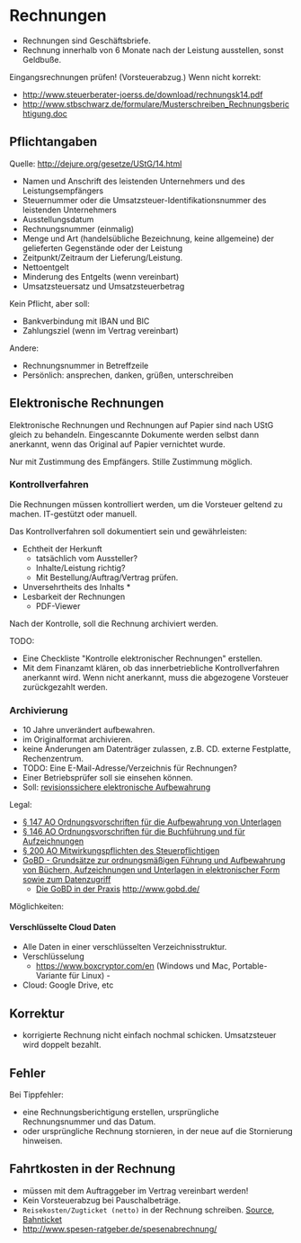 # Rechnungen

* Rechnungen sind Geschäftsbriefe.
* Rechnung innerhalb von 6 Monate nach der Leistung ausstellen, sonst Geldbuße.

Eingangsrechnungen prüfen! (Vorsteuerabzug.) Wenn nicht korrekt:
* http://www.steuerberater-joerss.de/download/rechnungsk14.pdf
* http://www.stbschwarz.de/formulare/Musterschreiben_Rechnungsberichtigung.doc

## Pflichtangaben

Quelle: http://dejure.org/gesetze/UStG/14.html

* Namen und Anschrift des leistenden Unternehmers und des Leistungsempfängers
* Steuernummer oder die Umsatzsteuer-Identifikationsnummer des leistenden Unternehmers
* Ausstellungsdatum
* Rechnungsnummer (einmalig)
* Menge und Art (handelsübliche Bezeichnung, keine allgemeine) der gelieferten Gegenstände oder der Leistung
* Zeitpunkt/Zeitraum der Lieferung/Leistung.
* Nettoentgelt
* Minderung des Entgelts (wenn vereinbart)
* Umsatzsteuersatz und Umsatzsteuerbetrag

Kein Pflicht, aber soll:

* Bankverbindung mit IBAN und BIC
* Zahlungsziel (wenn im Vertrag vereinbart)

Andere:
* Rechnungsnummer in Betreffzeile
* Persönlich: ansprechen, danken, grüßen, unterschreiben

## Elektronische Rechnungen

Elektronische Rechnungen und Rechnungen auf Papier sind nach UStG gleich zu behandeln.
Eingescannte Dokumente werden selbst dann anerkannt, wenn das Original auf Papier vernichtet wurde.

Nur mit Zustimmung des Empfängers. Stille Zustimmung möglich.

### Kontrollverfahren

Die Rechnungen müssen kontrolliert werden, um die Vorsteuer geltend zu machen. IT-gestützt oder manuell.

Das Kontrollverfahren soll dokumentiert sein und gewährleisten:
* Echtheit der Herkunft
    * tatsächlich vom Aussteller?
    * Inhalte/Leistung richtig?
    * Mit Bestellung/Auftrag/Vertrag prüfen.
* Unversehrtheits des Inhalts
    * 
* Lesbarkeit der Rechnungen
    * PDF-Viewer

Nach der Kontrolle, soll die Rechnung archiviert werden.

TODO:

* Eine Checkliste "Kontrolle elektronischer Rechnungen" erstellen.
* Mit dem Finanzamt klären, ob das innerbetriebliche Kontrollverfahren anerkannt wird. Wenn nicht anerkannt, muss die abgezogene Vorsteuer zurückgezahlt werden.

### Archivierung

* 10 Jahre unverändert aufbewahren.
*  im Originalformat archivieren.
* keine Änderungen am Datenträger zulassen, z.B. CD. externe Festplatte, Rechenzentrum. 
* TODO: Eine E-Mail-Adresse/Verzeichnis für Rechnungen?
* Einer Betriebsprüfer soll sie einsehen können.
* Soll: [revisionssichere elektronische Aufbewahrung](https://de.wikipedia.org/wiki/Revisionssicherheit#Merkmale_der_Revisionssicherheit_bei_der_elektronischen_Archivierung)

Legal:

* [§ 147 AO Ordnungsvorschriften für die Aufbewahrung von Unterlagen](http://www.gesetze-im-internet.de/ao_1977/__147.html)
* [§ 146 AO Ordnungsvorschriften für die Buchführung und für Aufzeichnungen](http://www.gesetze-im-internet.de/ao_1977/__146.html)
* [§ 200 AO Mitwirkungspflichten des Steuerpflichtigen](http://www.gesetze-im-internet.de/ao_1977/__200.html)
* [GoBD - Grundsätze zur ordnungsmäßigen Führung und Aufbewahrung von Büchern, 
Aufzeichnungen und Unterlagen in elektronischer Form sowie zum Datenzugriff](http://www.bundesfinanzministerium.de/Content/DE/Downloads/BMF_Schreiben/Weitere_Steuerthemen/Abgabenordnung/Datenzugriff_GDPdU/2014-11-14-GoBD.pdf?__blob=publicationFile&v=1)
    * [Die GoBD in der Praxis](http://www.psp.eu/media/allgemein/GoBD-Leitfaden_Version_1_3_FINAL.pdf) http://www.gobd.de/

Möglichkeiten:

#### Verschlüsselte Cloud Daten

* Alle Daten in einer verschlüsselten Verzeichnisstruktur.
* Verschlüsselung
    * https://www.boxcryptor.com/en (Windows und Mac, Portable-Variante für Linux) - 
* Cloud: Google Drive, etc

## Korrektur

* korrigierte Rechnung nicht einfach nochmal schicken. Umsatzsteuer wird doppelt bezahlt.

## Fehler

Bei Tippfehler:
* eine Rechnungsberichtigung erstellen, ursprüngliche Rechnungsnummer und das Datum.
* oder ursprüngliche Rechnung stornieren, in der neue auf die Stornierung hinweisen.

## Fahrtkosten in der Rechnung

* müssen mit dem Auftraggeber im Vertrag vereinbart werden!
* Kein Vorsteuerabzug bei Pauschalbeträge.
* ``Reisekosten/Zugticket (netto)`` in der Rechnung schreiben. [Source](http://www.iww.de/rvgprof/praxisfaelle/reisekosten-so-weisen-sie-die-umsatzsteuer-richtig-aus-f71322), [Bahnticket](http://www.gutefrage.net/frage/als-freiberufler-bahnticket-in-rechnung-stellen-dann-in-eigene-umsatzsteuererklaerung-aufnehmen)
* http://www.spesen-ratgeber.de/spesenabrechnung/
